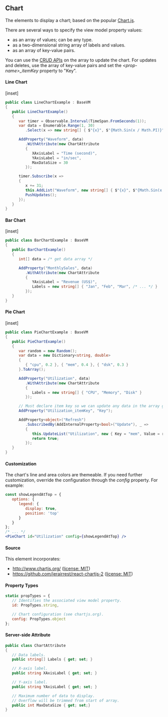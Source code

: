﻿## Chart

The elements to display a chart; based on the popular [Chart.js](https://www.chartjs.org/). 

There are several ways to specify the view model property values:
- as an array of values; can be any type.
- as a two-dimensional string array of labels and values.
- as an array of key-value pairs.

You can use the [CRUD APIs](http://dotnetify.net/react/crud) on the array to update the chart.  For updates and deletes, use the array of key-value pairs and set the _&lt;prop-name&gt;&#95;itemKey_ property to "Key".

#### Line Chart

[inset]

```csharp
public class LineChartExample : BaseVM
{
   public LineChartExample()
   {
      var timer = Observable.Interval(TimeSpan.FromSeconds(1));
      var data = Enumerable.Range(1, 30)
         .Select(x => new string[] { $"{x}", $"{Math.Sin(x / Math.PI)}" }).ToArray();

      AddProperty("Waveform", data)
         .WithAttribute(new ChartAttribute 
         { 
            XAxisLabel = "Time (second)", 
            YAxisLabel = "in/sec", 
            MaxDataSize = 30 
         });

      timer.Subscribe(x => 
      {
         x += 31;
         this.AddList("Waveform", new string[] { $"{x}", $"{Math.Sin(x / Math.PI)}" });
         PushUpdates();
      });
   }
}
```

#### Bar Chart

[inset]

```csharp
public class BarChartExample : BaseVM
{
   public BarChartExample()
   {
      int[] data = /* get data array */

      AddProperty("MonthlySales", data)
         .WithAttribute(new ChartAttribute 
         { 
            YAxisLabel = "Revenue (US$)",
            Labels = new string[] { "Jan", "Feb", "Mar", /* ... */ } 
         });
   }
}
```

#### Pie Chart

[inset]

```csharp
public class PieChartExample : BaseVM
{
   public PieChartExample()
   {
      var random = new Random();
      var data = new Dictionary<string, double>
      {
         { "cpu", 0.2 }, { "mem", 0.4 }, { "dsk", 0.3 }
      }.ToArray();

      AddProperty("Utilization", data)
         .WithAttribute(new ChartAttribute
         {
            Labels = new string[] { "CPU", "Memory", "Disk" }
         });

      // Must declare item key so we can update any data in the array given a key.
      AddProperty("Utilization_itemKey", "Key");

      AddProperty<object>("Refresh")
         .SubscribedBy(AddInternalProperty<bool>("Update"), _ =>
         {
            this.UpdateList("Utilization", new { Key = "mem", Value = random.NextDouble() });
            return true;
         });
   }
}
```

#### Customization

The chart's line and area colors are themeable.  If you need further customization, override the configuration through the _config_ property.  For example:

```jsx
const showLegendAtTop = {
   options: {
      legend: {
         display: true,
         position: 'top'
      }
   }
};
/* ... */
<PieChart id="Utilization" config={showLegendAtTop} />
```

#### Source

This element incorporates:
- http://www.chartjs.org/ ([license: MIT](http://www.chartjs.org/docs/latest/notes/license.html))
- https://github.com/jerairrest/react-chartjs-2 ([license: MIT](https://github.com/jerairrest/react-chartjs-2/blob/master/LICENSE.md))

#### Property Types

```jsx
static propTypes = {
   // Identifies the associated view model property.
   id: PropTypes.string,

   // Chart configuration (see chartjs.org).
   config: PropTypes.object
};
```

#### Server-side Attribute

```csharp
public class ChartAttribute
{
   // Data labels.
   public string[] Labels { get; set; }

   // X-axis label.
   public string XAxisLabel { get; set; }

   // Y-axis label.
   public string YAxisLabel { get; set; }

   // Maximum number of data to display. 
   // Overflow will be trimmed from start of array.
   public int MaxDataSize { get; set;}
}
```